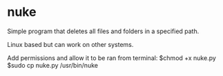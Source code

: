 # nuke
Simple program that deletes all files and folders in a specified path.

Linux based but can work on other systems.

Add permissions and allow it to be ran from terminal:
$chmod +x nuke.py
$sudo cp nuke.py /usr/bin/nuke
